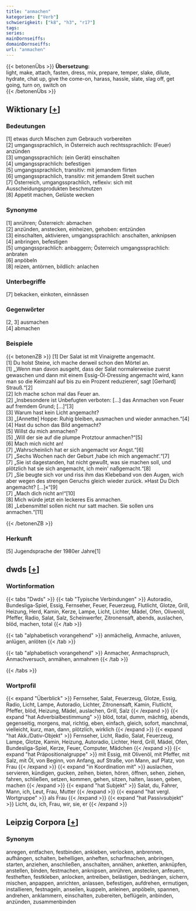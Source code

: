 ```yaml
---
title: "anmachen"
kategorien: ["Verb"]
schwierigkeit: ["k8", "h3", "r17"]
tags:
series:
mainDornseiffs:
domainDornseiffs:
url: "anmachen"
---
```


{{< betonenÜbs >}}
**Übersetzung:**  
light, make, attach, fasten, dress, mix, prepare, temper, slake, dilute, hydrate, chat up, give the come-on, harass, hassle, slate, slag off, get going, turn on, switch  on  
{{< /betonenÜbs >}}

## Wiktionary [[+](https://de.wiktionary.org/wiki/anmachen)]

### Bedeutungen
[1] etwas durch Mischen zum Gebrauch vorbereiten  
[2] umgangssprachlich, in Österreich auch rechtssprachlich: (Feuer) anzünden  
[3] umgangssprachlich: (ein Gerät) einschalten  
[4] umgangssprachlich: befestigen  
[5] umgangssprachlich, transitiv: mit jemandem flirten  
[6] umgangssprachlich, transitiv: mit jemandem Streit suchen  
[7] Österreich, umgangssprachlich, reflexiv: sich mit Ausscheidungsprodukten beschmutzen  
[8] Appetit machen, Gelüste wecken  

### Synonyme
[1] anrühren; Österreich: abmachen  
[2] anzünden, anstecken, einheizen, gehoben: entzünden  
[3] einschalten, aktivieren, umgangssprachlich: anschalten, anknipsen  
[4] anbringen, befestigen  
[5] umgangssprachlich: anbaggern; Österreich umgangssprachlich: anbraten  
[6] anpöbeln  
[8] reizen, antörnen, bildlich: anlachen  

### Unterbegriffe
[7] bekacken, einkoten, einnässen  

### Gegenwörter
[2, 3] ausmachen  
[4] abmachen  

### Beispiele
{{< betonenZB >}}
[1] Der Salat ist mit Vinaigrette angemacht.  
[1] Du holst Steine, ich mache derweil schon den Mörtel an.  
[1] „‚Wenn man davon ausgeht, dass der Salat normalerweise zuerst gewaschen und dann mit einem Essig-Öl-Dressing angemacht wird, kann man so die Keimzahl auf bis zu ein Prozent reduzieren‘, sagt [Gerhard] Strauß.“[2]  
[2] Ich mache schon mal das Feuer an.  
[2] „Insbesondere ist Unbefugten verboten: […] das Anmachen von Feuer auf fremdem Grund; […]“[3]  
[3] Warum hast kein Licht angemacht?  
[3] „[Annette] Hoppe: Ruhig bleiben, ausmachen und wieder anmachen.“[4]  
[4] Hast du schon das Bild angemacht?  
[5] Willst du mich anmachen?  
[5] „Will der sie auf die plumpe Protztour anmachen?“[5]  
[6] Mach mich nicht an!  
[7] „Wahrscheinlich hat er sich angemacht vor Angst.“[6]  
[7] „Sechs Wochen nach der Geburt ‚habe ich mich angemacht‘.“[7]  
[7] „Sie ist dagestanden, hat nicht gewußt, was sie machen soll, und plötzlich hat sie sich angemacht, ich mein' naßgemacht.“[8]  
[7] „Sie beugte sich vor und riss ihm das Klebeband von den Augen, wich aber wegen des strengen Geruchs gleich wieder zurück. »Hast Du Dich angemacht? […]«“[9]  
[7] „Mach dich nicht an!“[10]  
[8] Mich würde jetzt ein leckeres Eis anmachen.  
[8] „Lebensmittel sollen nicht nur satt machen. Sie sollen uns anmachen.“[11]  

{{< /betonenZB >}}
### Herkunft
[5] Jugendsprache der 1980er Jahre[1]  



## dwds [[+](https://www.dwds.de/wb/anmachen)]

### Wortinformation
{{< tabs "Dwds" >}}
{{< tab "Typische Verbindungen" >}}
Autoradio, Bundesliga-Spiel, Essig, Fernseher, Feuer, Feuerzeug, Flutlicht, Glotze, Grill, Heizung, Herd, Kamin, Kerze, Lampe, Licht, Lichter, Mädel, Ofen, Olivenöl, Pfeffer, Radio, Salat, Salz, Scheinwerfer, Zitronensaft, abends, auslachen, blöd, machen, total
{{< /tab >}}

{{< tab "alphabetisch vorangehend" >}}
anmächelig, Anmache, anluven, anlügen, anlöten
{{< /tab >}}

{{< tab "alphabetisch vorangehend" >}}
Anmacher, Anmachspruch, Anmachversuch, anmähen, anmahnen
{{< /tab >}}

{{< /tabs >}}

### Wortprofil
{{< expand "Überblick" >}} Fernseher, Salat, Feuerzeug, Glotze, Essig, Radio, Licht, Lampe, Autoradio, Lichter, Zitronensaft, Kamin, Flutlicht, Pfeffer, blöd, Heizung, Mädel, auslachen, Grill, Salz {{< /expand >}}
{{< expand "hat Adverbialbestimmung" >}} blöd, total, dumm, mächtig, abends, gegenseitig, morgens, mal, richtig, eben, einfach, gleich, sofort, manchmal, vielleicht, kurz, man, dann, plötzlich, wirklich {{< /expand >}}
{{< expand "hat Akk./Dativ-Objekt" >}} Fernseher, Licht, Radio, Salat, Feuerzeug, Lampe, Glotze, Kamin, Heizung, Autoradio, Lichter, Herd, Grill, Mädel, Ofen, Bundesliga-Spiel, Kerze, Feuer, Computer, Mädchen {{< /expand >}}
{{< expand "hat Präpositionalgruppe" >}} mit Essig, mit Olivenöl, mit Pfeffer, mit Salz, mit Öl, von Beginn, von Anfang, auf Straße, von Mann, auf Platz, von Frau {{< /expand >}}
{{< expand "in Koordination mit" >}} auslachen, servieren, kündigen, gucken, zeihen, bieten, hören, öffnen, sehen, ziehen, fahren, schließen, setzen, kommen, gehen, sitzen, halten, lassen, geben, machen {{< /expand >}}
{{< expand "hat Subjekt" >}} Salat, du, Fahrer, Mann, ich, Leut, Frau, Mutter {{< /expand >}}
{{< expand "hat vergl. Wortgruppe" >}} als Frau {{< /expand >}}
{{< expand "hat Passivsubjekt" >}} Licht, du, ich, Frau, wir, sie, er {{< /expand >}}

## Leipzig Corpora [[+](https://corpora.uni-leipzig.de/en/res?word=anmachen&corpusId=deu_newscrawl-public_2018)]


### Synonym
anregen, entfachen, festbinden, ankleben, verlocken, anbrennen, aufhängen, schalten, behelligen, anheften, scharfmachen, anbringen, starten, anziehen, anschließen, anschalten, annähen, anketten, anknüpfen, anstellen, binden, festmachen, anknipsen, anrühren, anstecken, anfeuern, festheften, festkleben, anlocken, antreiben, belästigen, bedrängen, sichern, mischen, anpappen, anrichten, anlassen, befestigen, aufdrehen, ermutigen, installieren, festnageln, anseilen, kuppeln, anleinen, anpöbeln, spannen, andrehen, anklammern, einschalten, zubereiten, beflügeln, anbinden, anzünden, zusammenbinden

